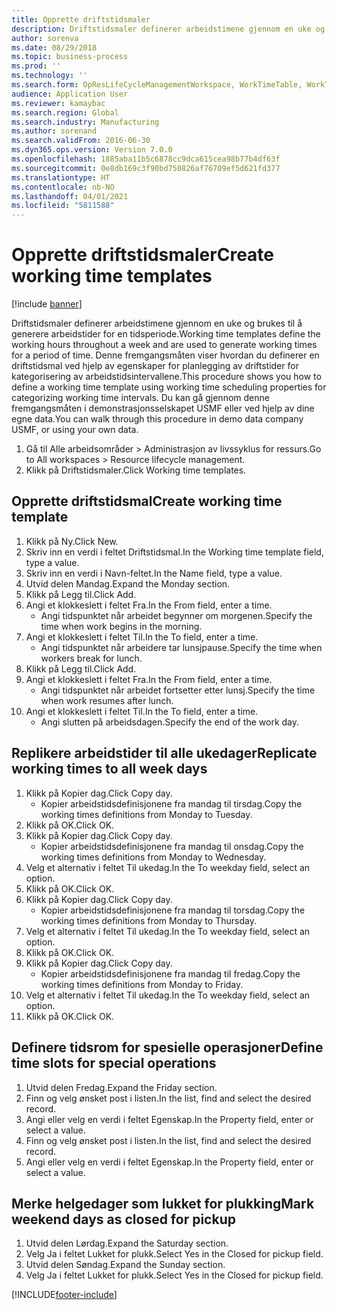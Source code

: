 ```yaml
---
title: Opprette driftstidsmaler
description: Driftstidsmaler definerer arbeidstimene gjennom en uke og brukes til å generere arbeidstider for en tidsperiode.
author: sorenva
ms.date: 08/29/2018
ms.topic: business-process
ms.prod: ''
ms.technology: ''
ms.search.form: OpResLifeCycleManagementWorkspace, WorkTimeTable, WorkTimeCopyDayDialog, WorkPeriodTemplate
audience: Application User
ms.reviewer: kamaybac
ms.search.region: Global
ms.search.industry: Manufacturing
ms.author: sorenand
ms.search.validFrom: 2016-06-30
ms.dyn365.ops.version: Version 7.0.0
ms.openlocfilehash: 1885aba11b5c6878cc9dca615cea98b77b4df63f
ms.sourcegitcommit: 0e8db169c3f90bd750826af76709ef5d621fd377
ms.translationtype: HT
ms.contentlocale: nb-NO
ms.lasthandoff: 04/01/2021
ms.locfileid: "5811588"
---
```

# <a name="create-working-time-templates"></a><span data-ttu-id="3496d-103">Opprette driftstidsmaler</span><span class="sxs-lookup"><span data-stu-id="3496d-103">Create working time templates</span></span>

[!include [banner](../../includes/banner.md)]

<span data-ttu-id="3496d-104">Driftstidsmaler definerer arbeidstimene gjennom en uke og brukes til å generere arbeidstider for en tidsperiode.</span><span class="sxs-lookup"><span data-stu-id="3496d-104">Working time templates define the working hours throughout a week and are used to generate working times for a period of time.</span></span> <span data-ttu-id="3496d-105">Denne fremgangsmåten viser hvordan du definerer en driftstidsmal ved hjelp av egenskaper for planlegging av driftstider for kategorisering av arbeidstidsintervallene.</span><span class="sxs-lookup"><span data-stu-id="3496d-105">This procedure shows you how to define a working time template using working time scheduling properties for categorizing working time intervals.</span></span> <span data-ttu-id="3496d-106">Du kan gå gjennom denne fremgangsmåten i demonstrasjonsselskapet USMF eller ved hjelp av dine egne data.</span><span class="sxs-lookup"><span data-stu-id="3496d-106">You can walk through this procedure in demo data company USMF, or using your own data.</span></span>

1. <span data-ttu-id="3496d-107">Gå til Alle arbeidsområder > Administrasjon av livssyklus for ressurs.</span><span class="sxs-lookup"><span data-stu-id="3496d-107">Go to All workspaces > Resource lifecycle management.</span></span>
2. <span data-ttu-id="3496d-108">Klikk på Driftstidsmaler.</span><span class="sxs-lookup"><span data-stu-id="3496d-108">Click Working time templates.</span></span>

## <a name="create-working-time-template"></a><span data-ttu-id="3496d-109">Opprette driftstidsmal</span><span class="sxs-lookup"><span data-stu-id="3496d-109">Create working time template</span></span>
1. <span data-ttu-id="3496d-110">Klikk på Ny.</span><span class="sxs-lookup"><span data-stu-id="3496d-110">Click New.</span></span>
2. <span data-ttu-id="3496d-111">Skriv inn en verdi i feltet Driftstidsmal.</span><span class="sxs-lookup"><span data-stu-id="3496d-111">In the Working time template field, type a value.</span></span>
3. <span data-ttu-id="3496d-112">Skriv inn en verdi i Navn-feltet.</span><span class="sxs-lookup"><span data-stu-id="3496d-112">In the Name field, type a value.</span></span>
4. <span data-ttu-id="3496d-113">Utvid delen Mandag.</span><span class="sxs-lookup"><span data-stu-id="3496d-113">Expand the Monday section.</span></span>
5. <span data-ttu-id="3496d-114">Klikk på Legg til.</span><span class="sxs-lookup"><span data-stu-id="3496d-114">Click Add.</span></span>
6. <span data-ttu-id="3496d-115">Angi et klokkeslett i feltet Fra.</span><span class="sxs-lookup"><span data-stu-id="3496d-115">In the From field, enter a time.</span></span>
    * <span data-ttu-id="3496d-116">Angi tidspunktet når arbeidet begynner om morgenen.</span><span class="sxs-lookup"><span data-stu-id="3496d-116">Specify the time when work begins in the morning.</span></span>  
7. <span data-ttu-id="3496d-117">Angi et klokkeslett i feltet Til.</span><span class="sxs-lookup"><span data-stu-id="3496d-117">In the To field, enter a time.</span></span>
    * <span data-ttu-id="3496d-118">Angi tidspunktet når arbeidere tar lunsjpause.</span><span class="sxs-lookup"><span data-stu-id="3496d-118">Specify the time when workers break for lunch.</span></span>  
8. <span data-ttu-id="3496d-119">Klikk på Legg til.</span><span class="sxs-lookup"><span data-stu-id="3496d-119">Click Add.</span></span>
9. <span data-ttu-id="3496d-120">Angi et klokkeslett i feltet Fra.</span><span class="sxs-lookup"><span data-stu-id="3496d-120">In the From field, enter a time.</span></span>
    * <span data-ttu-id="3496d-121">Angi tidspunktet når arbeidet fortsetter etter lunsj.</span><span class="sxs-lookup"><span data-stu-id="3496d-121">Specify the time when work resumes after lunch.</span></span>  
10. <span data-ttu-id="3496d-122">Angi et klokkeslett i feltet Til.</span><span class="sxs-lookup"><span data-stu-id="3496d-122">In the To field, enter a time.</span></span>
    * <span data-ttu-id="3496d-123">Angi slutten på arbeidsdagen.</span><span class="sxs-lookup"><span data-stu-id="3496d-123">Specify the end of the work day.</span></span>  

## <a name="replicate-working-times-to-all-week-days"></a><span data-ttu-id="3496d-124">Replikere arbeidstider til alle ukedager</span><span class="sxs-lookup"><span data-stu-id="3496d-124">Replicate working times to all week days</span></span>
1. <span data-ttu-id="3496d-125">Klikk på Kopier dag.</span><span class="sxs-lookup"><span data-stu-id="3496d-125">Click Copy day.</span></span>
    * <span data-ttu-id="3496d-126">Kopier arbeidstidsdefinisjonene fra mandag til tirsdag.</span><span class="sxs-lookup"><span data-stu-id="3496d-126">Copy the working times definitions from Monday to Tuesday.</span></span>  
2. <span data-ttu-id="3496d-127">Klikk på OK.</span><span class="sxs-lookup"><span data-stu-id="3496d-127">Click OK.</span></span>
3. <span data-ttu-id="3496d-128">Klikk på Kopier dag.</span><span class="sxs-lookup"><span data-stu-id="3496d-128">Click Copy day.</span></span>
    * <span data-ttu-id="3496d-129">Kopier arbeidstidsdefinisjonene fra mandag til onsdag.</span><span class="sxs-lookup"><span data-stu-id="3496d-129">Copy the working times definitions from Monday to Wednesday.</span></span>  
4. <span data-ttu-id="3496d-130">Velg et alternativ i feltet Til ukedag.</span><span class="sxs-lookup"><span data-stu-id="3496d-130">In the To weekday field, select an option.</span></span>
5. <span data-ttu-id="3496d-131">Klikk på OK.</span><span class="sxs-lookup"><span data-stu-id="3496d-131">Click OK.</span></span>
6. <span data-ttu-id="3496d-132">Klikk på Kopier dag.</span><span class="sxs-lookup"><span data-stu-id="3496d-132">Click Copy day.</span></span>
    * <span data-ttu-id="3496d-133">Kopier arbeidstidsdefinisjonene fra mandag til torsdag.</span><span class="sxs-lookup"><span data-stu-id="3496d-133">Copy the working times definitions from Monday to Thursday.</span></span>  
7. <span data-ttu-id="3496d-134">Velg et alternativ i feltet Til ukedag.</span><span class="sxs-lookup"><span data-stu-id="3496d-134">In the To weekday field, select an option.</span></span>
8. <span data-ttu-id="3496d-135">Klikk på OK.</span><span class="sxs-lookup"><span data-stu-id="3496d-135">Click OK.</span></span>
9. <span data-ttu-id="3496d-136">Klikk på Kopier dag.</span><span class="sxs-lookup"><span data-stu-id="3496d-136">Click Copy day.</span></span>
    * <span data-ttu-id="3496d-137">Kopier arbeidstidsdefinisjonene fra mandag til fredag.</span><span class="sxs-lookup"><span data-stu-id="3496d-137">Copy the working times definitions from Monday to Friday.</span></span>  
10. <span data-ttu-id="3496d-138">Velg et alternativ i feltet Til ukedag.</span><span class="sxs-lookup"><span data-stu-id="3496d-138">In the To weekday field, select an option.</span></span>
11. <span data-ttu-id="3496d-139">Klikk på OK.</span><span class="sxs-lookup"><span data-stu-id="3496d-139">Click OK.</span></span>

## <a name="define-time-slots-for-special-operations"></a><span data-ttu-id="3496d-140">Definere tidsrom for spesielle operasjoner</span><span class="sxs-lookup"><span data-stu-id="3496d-140">Define time slots for special operations</span></span>
1. <span data-ttu-id="3496d-141">Utvid delen Fredag.</span><span class="sxs-lookup"><span data-stu-id="3496d-141">Expand the Friday section.</span></span>
2. <span data-ttu-id="3496d-142">Finn og velg ønsket post i listen.</span><span class="sxs-lookup"><span data-stu-id="3496d-142">In the list, find and select the desired record.</span></span>
3. <span data-ttu-id="3496d-143">Angi eller velg en verdi i feltet Egenskap.</span><span class="sxs-lookup"><span data-stu-id="3496d-143">In the Property field, enter or select a value.</span></span>
4. <span data-ttu-id="3496d-144">Finn og velg ønsket post i listen.</span><span class="sxs-lookup"><span data-stu-id="3496d-144">In the list, find and select the desired record.</span></span>
5. <span data-ttu-id="3496d-145">Angi eller velg en verdi i feltet Egenskap.</span><span class="sxs-lookup"><span data-stu-id="3496d-145">In the Property field, enter or select a value.</span></span>

## <a name="mark-weekend-days-as-closed-for-pickup"></a><span data-ttu-id="3496d-146">Merke helgedager som lukket for plukking</span><span class="sxs-lookup"><span data-stu-id="3496d-146">Mark weekend days as closed for pickup</span></span>
1. <span data-ttu-id="3496d-147">Utvid delen Lørdag.</span><span class="sxs-lookup"><span data-stu-id="3496d-147">Expand the Saturday section.</span></span>
2. <span data-ttu-id="3496d-148">Velg Ja i feltet Lukket for plukk.</span><span class="sxs-lookup"><span data-stu-id="3496d-148">Select Yes in the Closed for pickup field.</span></span>
3. <span data-ttu-id="3496d-149">Utvid delen Søndag.</span><span class="sxs-lookup"><span data-stu-id="3496d-149">Expand the Sunday section.</span></span>
4. <span data-ttu-id="3496d-150">Velg Ja i feltet Lukket for plukk.</span><span class="sxs-lookup"><span data-stu-id="3496d-150">Select Yes in the Closed for pickup field.</span></span>



[!INCLUDE[footer-include](../../../includes/footer-banner.md)]